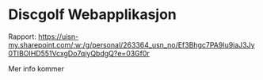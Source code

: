 # Discgolf Webapplikasjon 


Rapport: https://uisn-my.sharepoint.com/:w:/g/personal/263364_usn_no/Ef3Bhgc7PA9Iu9iaJ3Jy0TIBOIHD551VcxgDo7qiyQbdgQ?e=03Gf0r

Mer info kommer
